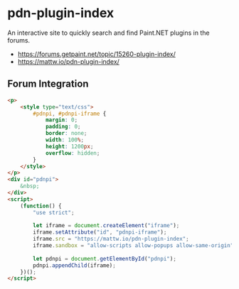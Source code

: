 # pdn-plugin-index
An interactive site to quickly search and find Paint.NET plugins in the forums.
* https://forums.getpaint.net/topic/15260-plugin-index/
* https://mattw.io/pdn-plugin-index/


## Forum Integration

```html
<p>
    <style type="text/css">
        #pdnpi, #pdnpi-iframe {
            margin: 0;
            padding: 0;
            border: none;
            width: 100%;
            height: 1200px;
            overflow: hidden;
        }
    </style>
</p>
<div id="pdnpi">
	&nbsp;
</div>
<script>
    (function() {
        "use strict";
        
        let iframe = document.createElement("iframe");
        iframe.setAttribute("id", "pdnpi-iframe");
        iframe.src = "https://mattw.io/pdn-plugin-index";
        iframe.sandbox = "allow-scripts allow-popups allow-same-origin";
        
        let pdnpi = document.getElementById("pdnpi");
        pdnpi.appendChild(iframe);
    })();
</script>
```